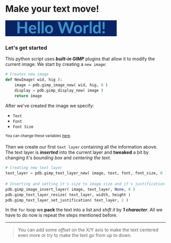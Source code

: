 # Make your text move!

![Moving text](https://github.com/frieZZerr/GIMP-Python/blob/main/Moving-Text/text.gif)

### Let's get started

This python script uses ***built-in GIMP*** plugins that allow it to modify the current image. We start by creating a `new image`:

```python
# Creates new image
def NewImage( wid, hig ):
	image = pdb.gimp_image_new( wid, hig, 0 )
	display = pdb.gimp_display_new( image )
	return image
```

After we've created the image we specify:
- `Text`
- `Font`
- `Font Size`

<sup>You can change these variables [here](https://github.com/frieZZerr/GIMP-Python/blob/main/Moving-Text/text.py#L65).</sup>

Then we create our first `text layer` containing all the information above. The text layer is ***inserted*** into the current layer
and **tweaked** a bit by changing it's _bounding box_ and _centering the text_.

```python
# Creating new text layer
text_layer = pdb.gimp_text_layer_new( image, text, font, font_size, 0 )

# Inserting and setting it's size to image size and it's justification to centered
pdb.gimp_image_insert_layer( image, text_layer, None, 0 )
pdb.gimp_text_layer_resize( text_layer, width, height )
pdb.gimp_text_layer_set_justification( text_layer, 2 )
```

In the `for` loop we **pack** the text into a list and _shift it_ by ***1 character***. All we have to do now is repeat the steps mentioned before.

---

> You can add some _offset_ on the X/Y axis to make the text centered even more or try to make the text go from up to down.
